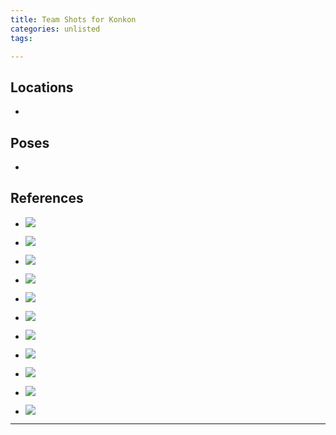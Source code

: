 ```yaml
---
title: Team Shots for Konkon
categories: unlisted
tags: 

---
```




## Locations

- 


## Poses

* 


## References

* ![](http://i.imgur.com/UTIb8Nn.jpg)

* ![](http://i.imgur.com/7ctHkmi.png)

* ![](http://i.imgur.com/QHKA8r6.png)

* ![](http://i.imgur.com/2ARp2Kr.png)

* ![](https://i.imgur.com/JTROnwR.png)

* ![](https://i.imgur.com/ElQGbLT.png)

* ![](https://i.imgur.com/nR5sYF9.jpg)

* ![](https://i.imgur.com/BoXYHze.png)

* ![](https://i.imgur.com/4P8ZMd7.png)

* ![](https://i.imgur.com/yWEdr6S.png)

* ![](https://i.imgur.com/5QUXv2L.png)



---